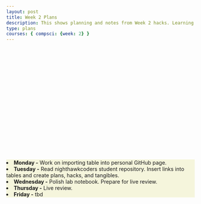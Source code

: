 ```yaml
---
layout: post
title: Week 2 Plans
description: This shows planning and notes from Week 2 hacks. Learning outcome. Creating a lab notebook on GitHub page.
type: plans
courses: { compsci: {week: 2} }
---
```


<html>
   <head>
   </head>

   <body>
      <div style = "position:relative; left:0px; top:300px; background-color:beige;">
  <li><b>Monday -</b> Work on importing table into personal GitHub page.</li>
  <li><b>Tuesday -</b> Read nighthawkcoders student repository. Insert links into tables and create plans, hacks, and tangibles.</li>
  <li><b>Wednesday -</b> Polish lab notebook. Prepare for live review. </li>
  <li><b>Thursday -</b> Live review. </li>
  <li><b>Friday -</b> tbd </li>
      </div>
   </body>
</html>
